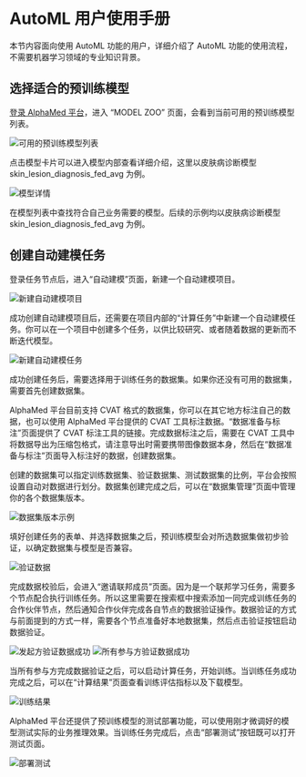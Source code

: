 # AutoML 用户使用手册

本节内容面向使用 AutoML 功能的用户，详细介绍了 AutoML 功能的使用流程，不需要机器学习领域的专业知识背景。

## 选择适合的预训练模型

[登录 AlphaMed 平台](https://alphamed.ssplabs.com)，进入 “MODEL ZOO” 页面，会看到当前可用的预训练模型列表。

![可用的预训练模型列表](res/user_1.png)

点击模型卡片可以进入模型内部查看详细介绍，这里以皮肤病诊断模型 skin_lesion_diagnosis_fed_avg 为例。

![模型详情](res/user_2.png)

在模型列表中查找符合自己业务需要的模型。后续的示例均以皮肤病诊断模型 skin_lesion_diagnosis_fed_avg 为例。

## 创建自动建模任务

登录任务节点后，进入“自动建模”页面，新建一个自动建模项目。

![新建自动建模项目](res/user_3.png)

成功创建自动建模项目后，还需要在项目内部的“计算任务”中新建一个自动建模任务。你可以在一个项目中创建多个任务，以供比较研究、或者随着数据的更新而不断迭代模型。

![新建自动建模任务](res/user_4.png)

成功创建任务后，需要选择用于训练任务的数据集。如果你还没有可用的数据集，需要首先创建数据集。

AlphaMed 平台目前支持 CVAT 格式的数据集，你可以在其它地方标注自己的数据，也可以使用 AlphaMed 平台提供的 CVAT 工具标注数据。“数据准备与标注”页面提供了 CVAT 标注工具的链接。完成数据标注之后，需要在 CVAT 工具中将数据导出为压缩包格式，请注意导出时需要携带图像数据本身，然后在“数据准备与标注”页面导入标注好的数据，创建数据集。

创建的数据集可以指定训练数据集、验证数据集、测试数据集的比例，平台会按照设置自动对数据进行划分。数据集创建完成之后，可以在“数据集管理”页面中管理你的各个数据集版本。

![数据集版本示例](res/user_5.png)

填好创建任务的表单、并选择数据集之后，预训练模型会对所选数据集做初步验证，以确定数据集与模型是否兼容。

![验证数据](res/user_6.png)

完成数据校验后，会进入“邀请联邦成员”页面。因为是一个联邦学习任务，需要多个节点配合执行训练任务。所以这里需要在搜索框中搜索添加一同完成训练任务的合作伙伴节点，然后通知合作伙伴完成各自节点的数据验证操作。数据验证的方式与前面提到的方式一样，需要各个节点准备好本地数据集，然后点击验证按钮启动数据验证。

![发起方验证数据成功](res/user_7.png)
![所有参与方验证数据成功](res/user_8.png)

当所有参与方完成数据验证之后，可以启动计算任务，开始训练。当训练任务成功完成之后，可以在“计算结果”页面查看训练评估指标以及下载模型。

![训练结果](res/user_9.png)

AlphaMed 平台还提供了预训练模型的测试部署功能，可以使用刚才微调好的模型测试实际的业务推理效果。当训练任务完成后，点击“部署测试”按钮既可以打开测试页面。

![部署测试](res/user_10.png)
